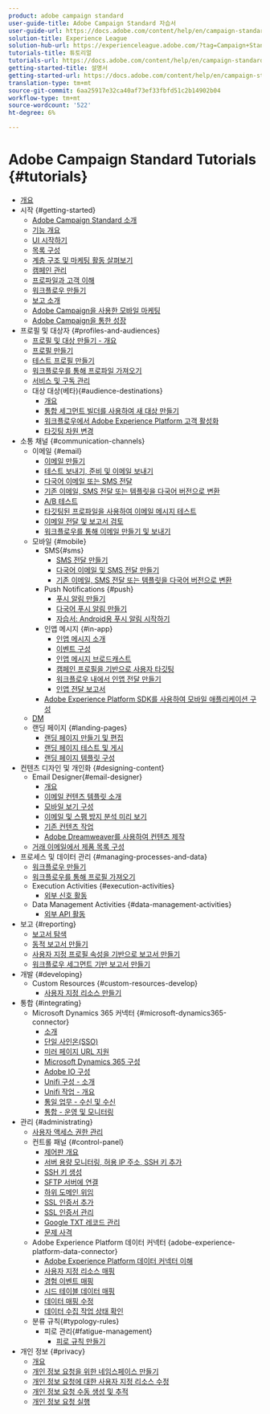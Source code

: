 ```yaml
---
product: adobe campaign standard
user-guide-title: Adobe Campaign Standard 자습서
user-guide-url: https://docs.adobe.com/content/help/en/campaign-standard-learn/tutorials/overview.html
solution-title: Experience League
solution-hub-url: https://experienceleague.adobe.com/?tag=Campaign+Standard#recommended/solutions/campaign
tutorials-title: 튜토리얼
tutorials-url: https://docs.adobe.com/content/help/en/campaign-standard-learn/tutorials/overview.html
getting-started-title: 설명서
getting-started-url: https://docs.adobe.com/content/help/en/campaign-standard/using/campaign-standard-home.html
translation-type: tm+mt
source-git-commit: 6aa25917e32ca40af73ef33fbfd51c2b14902b04
workflow-type: tm+mt
source-wordcount: '522'
ht-degree: 6%

---
```



# Adobe Campaign Standard Tutorials {#tutorials}

+ [개요](/help/overview.md)
+ 시작 {#getting-started}
   + [Adobe Campaign Standard 소개](/help/getting-started/adobe-campaign-standard-introduction.md)
   + [기능 개요](/help/getting-started/functional-overview.md)
   + [UI 시작하기](/help/getting-started/getting-started-with-the-ui.md)
   + [목록 구성](/help/getting-started/configure-a-list.md)
   + [계층 구조 및 마케팅 활동 살펴보기](/help/getting-started/explore-hierarchy-and-marketing-activities.md)
   + [캠페인 관리](/help/getting-started/managing-campaigns.md)
   + [프로파일과 고객 이해](/help/getting-started/understanding-profiles-and-audiences.md)
   + [워크플로우 만들기](/help/managing-processes-and-data/create-workflow.md)
   + [보고 소개](/help/getting-started/reporting-with-adobe-campaign-introduction.md)
   + [Adobe Campaign을 사용한 모바일 마케팅](/help/getting-started/mobile-marketing-with-adobe-campaign.md)
   + [Adobe Campaign을 통한 성장](/help/getting-started/growing-with-adobe-campaign.md)
+ 프로필 및 대상자 {#profiles-and-audiences}
   + [프로필 및 대상 만들기 - 개요](/help/profiles-and-audiences/creating-profiles-and-audiences.md)
   + [프로필 만들기](/help/profiles-and-audiences/creating-a-profile.md)
   + [테스트 프로필 만들기](/help/profiles-and-audiences/test-profiles.md)
   + [워크플로우를 통해 프로파일 가져오기](/help/managing-processes-and-data/importing-profiles.md)
   + [서비스 및 구독 관리](/help/managing-processes-and-data/services-and-subscriptions.md)
   + 대상 대상(베타){#audience-destinations}
      + [개요](/help/profiles-and-audiences/audience-destinations/audience-destinations-overview.md)
      + [통합 세그먼트 빌더를 사용하여 새 대상 만들기](/help/profiles-and-audiences/audience-destinations/creating-audiences-using-segment-builder.md)
      + [워크플로우에서 Adobe Experience Platform 고객 활성화](/help/profiles-and-audiences/audience-destinations/activating-aep-audiences.md)
      + [타깃팅 차원 변경](/help/profiles-and-audiences/audience-destinations/changing-targeting-dimension.md)
+ 소통 채널 {#communication-channels}
   + 이메일 {#email}
      + [이메일 만들기](/help/communication-channels/email/create-email-from-homepage.md)
      + [테스트 보내기, 준비 및 이메일 보내기](/help/communication-channels/email/sending-test-preparing-sending-email.md)
      + [다국어 이메일 또는 SMS 전달](/help/communication-channels/create-multilingual-deliveries.md)
      + [기존 이메일, SMS 전달 또는 템플릿을 다국어 버전으로 변환](/help/communication-channels/covert-into-multilingual-deliveries.md)
      + [A/B 테스트](/help/communication-channels/email/a-b-testing.md)
      + [타깃팅된 프로파일을 사용하여 이메일 메시지 테스트](/help/communication-channels/email/profile-substitution.md)
      + [이메일 전달 및 보고서 검토](/help/communication-channels/email/reviewing-personalized-email-delivery-and-reports.md)
      + [워크플로우를 통해 이메일 만들기 및 보내기](/help/communication-channels/email/create-and-send-emails-via-workflow.md)
   + 모바일 {#mobile}
      + SMS{#sms}
         + [SMS 전달 만들기](/help/communication-channels/mobile/sms/sms-delivery.md)
         + [다국어 이메일 및 SMS 전달 만들기](/help/communication-channels/create-multilingual-deliveries.md)
         + [기존 이메일, SMS 전달 또는 템플릿을 다국어 버전으로 변환](/help/communication-channels/covert-into-multilingual-deliveries.md)
      + Push Notifications {#push}
         + [푸시 알림 만들기](/help/communication-channels/mobile/push-notifications/creating-a-push-notification.md)
         + [다국어 푸시 알림 만들기](/help/communication-channels/mobile/push-notifications/creating-multilingual-push-notifications.md)
         + [자습서: Android용 푸시 알림 시작하기](https://docs.adobe.com/content/help/en/campaign-standard-learn/getting-started-with-push-notifications-android/introduction.html)
      + 인앱 메시지 {#in-app}
         + [인앱 메시지 소개](/help/communication-channels/mobile/in-app/in-app-message-overview.md)
         + [이벤트 구성](/help/communication-channels/mobile/in-app/configure-events.md)
         + [인앱 메시지 브로드캐스트](/help/communication-channels/mobile/in-app/broadcast-in-app-message.md)
         + [캠페인 프로필을 기반으로 사용자 타깃팅](/help/communication-channels/mobile/in-app/target-users-based-on-campaign-profile.md)
         + [워크플로우 내에서 인앱 전달 만들기](/help/communication-channels/mobile/in-app/in-app-activity.md)
         + [인앱 전달 보고서](/help/communication-channels/mobile/in-app/in-app-reporting.md)
      + [Adobe Experience Platform SDK를 사용하여 모바일 애플리케이션 구성](/help/communication-channels/mobile/configure-mobile-apps-using-aep-sdk.md)
   + [DM](/help/communication-channels/direct-mail/directmail.md)
   + 랜딩 페이지 {#landing-pages}
      + [랜딩 페이지 만들기 및 편집](/help/communication-channels/landing-pages/landing-page-create-and-edit.md)
      + [랜딩 페이지 테스트 및 게시](/help/communication-channels/landing-pages/landing-page-test-and-publish.md)
      + [랜딩 페이지 템플릿 구성](/help/communication-channels/landing-pages/landing-page-configure-templates.md)
+ 컨텐츠 디자인 및 개인화 {#designing-content}
   + Email Designer{#email-designer}
      + [개요](/help/designing-content/email-designer/email-designer-overview.md)
      + [이메일 컨텐츠 템플릿 소개](/help/designing-content/email-designer/email-content-templates.md)
      + [모바일 보기 구성](/help/designing-content/email-designer/configure-the-mobile-view.md)
      + [이메일 및 스팸 방지 분석 미리 보기](/help/designing-content/email-designer/preview-your-email.md)
      + [기존 컨텐츠 작업](/help/designing-content/email-designer/working-with-existing-content.md)
      + [Adobe Dreamweaver를 사용하여 컨텐츠 제작](/help/designing-content/email-designer/dreamweaver-integration.md)
   + [거래 이메일에서 제품 목록 구성](/help/designing-content/product-listings-in-transactional-email.md)
+ 프로세스 및 데이터 관리 {#managing-processes-and-data}
   + [워크플로우 만들기](/help/managing-processes-and-data/create-workflow.md)
   + [워크플로우를 통해 프로필 가져오기](/help/managing-processes-and-data/importing-profiles.md)
   + Execution Activities {#execution-activities}
      + [외부 신호 활동](/help/managing-processes-and-data/execution-activities/external-signal-activity.md)
   + Data Management Activities {#data-management-activities}
      + [외부 API 활동](/help/managing-processes-and-data/data-management-activities/external-api-activity.md)
+ 보고 {#reporting}
   + [보고서 탐색](/help/getting-started/exploring-reports.md)
   + [동적 보고서 만들기](/help/reporting/creating-a-dynamic-report.md)
   + [사용자 지정 프로필 속성을 기반으로 보고서 만들기](/help/reporting/custom-profile-attributes-dynamic-reports.md)
   + [워크플로우 세그먼트 기반 보고서 만들기](/help/reporting/report-on-workflow-segments.md)
+ 개발 {#developing}
   + Custom Resources {#custom-resources-develop}
      + [사용자 지정 리소스 만들기](/help/managing-processes-and-data/custom-resources/creating-custom-resources.md)
+ 통합 {#integrating}
   + Microsoft Dynamics 365 커넥터 {#microsoft-dynamics365-connector}
      + [소개](/help/integrating/microsoft-dynamics-365-connector/introduction.md)
      + [단일 사인온(SSO)](/help/integrating/microsoft-dynamics-365-connector/single-sign-on.md)
      + [미러 페이지 URL 지원](/help/integrating/microsoft-dynamics-365-connector/mirror-page-url.md)
      + [Microsoft Dynamics 365 구성](/help/integrating/microsoft-dynamics-365-connector/configure-microsoft-dynamics-365.md)
      + [Adobe IO 구성](/help/integrating/microsoft-dynamics-365-connector/configure-adobe-io.md)
      + [Unifi 구성 - 소개](/help/integrating/microsoft-dynamics-365-connector/configure-unifi-introduction.md)
      + [Unifi 작업 - 개요](/help/integrating/microsoft-dynamics-365-connector/configure-unifi-jobs-overview.md)
      + [통일 업무 - 수신 및 수신](/help/integrating/microsoft-dynamics-365-connector/configure-unifi-jobs-ingress-egress.md)
      + [통합 - 운영 및 모니터링](/help/integrating/microsoft-dynamics-365-connector/configure-unifi-operalization-and-monitoring.md)
+ 관리 {#administrating}
   + [사용자 액세스 권한 관리](/help/administrating/managing-user-access-rights.md)
   + 컨트롤 패널 {#control-panel}
      + [제어판 개요](/help/administrating/control-panel/control-panel-overview.md)
      + [서버 용량 모니터링, 허용 IP 주소, SSH 키 추가](/help/administrating/control-panel/monitoring-server-capacity-whitelisting-adding-ssh-key.md)
      + [SSH 키 생성](/help/administrating/control-panel/generate-ssh-key.md)
      + [SFTP 서버에 연결](/help/administrating/control-panel/connect-to-sftp-server.md)
      + [하위 도메인 위임](/help/administrating/control-panel/subdomain-delegation.md)
      + [SSL 인증서 추가](/help/administrating/control-panel/adding-ssl-certificates.md)
      + [SSL 인증서 관리](/help/administrating/control-panel/managing-ssl-certificates.md)
      + [Google TXT 레코드 관리](/help/administrating/control-panel/google-txt-record-management.md)
      + [문제 사격](/help/administrating/control-panel/trouble-shooting.md)
   + Adobe Experience Platform 데이터 커넥터 {adobe-experience-platform-data-connector}
      + [Adobe Experience Platform 데이터 커넥터 이해](/help/administrating/adobe-experience-platform-data-connector/understanding-the-adobe-experience-platform-data-connector.md)
      + [사용자 지정 리소스 매핑](/help/administrating/adobe-experience-platform-data-connector/mapping-custom-resources.md)
      + [경험 이벤트 매핑](/help/administrating/adobe-experience-platform-data-connector/mapping-experience-events.md)
      + [시드 테이블 데이터 매핑](/help/administrating/adobe-experience-platform-data-connector/mapping-seed-table-data.md)
      + [데이터 매핑 수정](/help/administrating/adobe-experience-platform-data-connector/modifying-data-mapping.md)
      + [데이터 수집 작업 상태 확인](/help/administrating/adobe-experience-platform-data-connector/checking-status-of-data-ingestion-jobs.md)
   + 분류 규칙{#typology-rules}
      + 피로 관리{#fatigue-management}
         + [피로 규칙 만들기](/help/administrating/typology-rules/fatigue-management/create-fatigue-rules.md)
+ 개인 정보 {#privacy}
   + [개요](/help/privacy/privacy-overview.md)
   + [개인 정보 요청을 위한 네임스페이스 만들기](/help/privacy/namespaces-for-privacy-requests.md)
   + [개인 정보 요청에 대한 사용자 지정 리소스 수정](/help/privacy/custom-resources-for-privacy-requests.md)
   + [개인 정보 요청 수동 생성 및 추적](/help/privacy/create-and-track-privacy-requests.md)
   + [개인 정보 요청 실행](/help/privacy/execute-privacy-requests.md)

